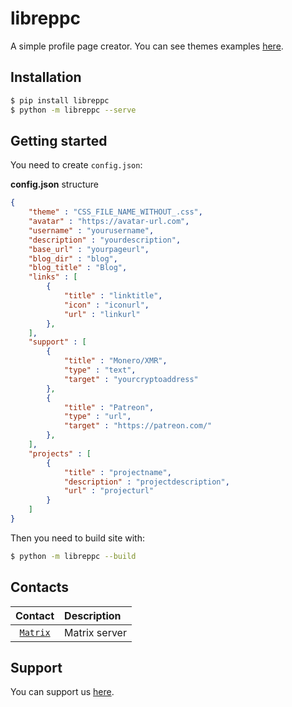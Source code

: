 # libreppc 

A simple profile page creator. You can see themes examples [here](docs/themes.md).

## Installation

```sh
$ pip install libreppc
$ python -m libreppc --serve
```

## Getting started

You need to create `config.json`:

**config.json** structure
```json
{
    "theme" : "CSS_FILE_NAME_WITHOUT_.css",
    "avatar" : "https://avatar-url.com",
    "username" : "yourusername",
    "description" : "yourdescription",
    "base_url" : "yourpageurl",
    "blog_dir" : "blog",
    "blog_title" : "Blog",
    "links" : [
        {
            "title" : "linktitle",
            "icon" : "iconurl",
            "url" : "linkurl"
        },
    ],
    "support" : [
        {
            "title" : "Monero/XMR",
            "type" : "text",
            "target" : "yourcryptoaddress"
        },
        {
            "title" : "Patreon",
            "type" : "url",
            "target" : "https://patreon.com/"
        },
    ],
    "projects" : [
        {
            "title" : "projectname",
            "description" : "projectdescription",
            "url" : "projecturl"
        }
    ]
}
```

Then you need to build site with:

```sh
$ python -m libreppc --build
```

## Contacts

| Contact                                               | Description       |
| :---:                                                 | :---              |
| [`Matrix`](https://matrix.to/#/#librehub:matrix.org)  | Matrix server     |

## Support

You can support us [here](https://warlock.codeberg.page).


